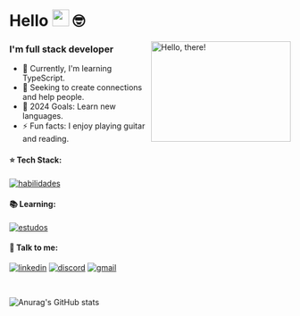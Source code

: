 # Hello <img src="https://media.giphy.com/media/hvRJCLFzcasrR4ia7z/giphy.gif" width="30"> 🤓

<a href="#">
<img src="https://media1.tenor.com/images/a7bd6b94430c1e66148d580209e377c5/tenor.gif?itemid=5043108" title="hello" width="250" height="180" align="right" alt="Hello, there!">
</a>

### I'm full stack developer

- 🌱 Currently, I'm learning TypeScript.
- 👯 Seeking to create connections and help people.
- 🥅 2024 Goals: Learn new languages.
- ⚡ Fun facts: I enjoy playing guitar and reading.



#### ⭐ Tech Stack: 
[![habilidades](https://skillicons.dev/icons?i=js,html,css,git,github&perline=3)](https://skillicons.dev)

#### 📚 Learning:
[![estudos](https://skillicons.dev/icons?i=ts&perline=3)](https://skillicons.dev)


#### 🔗 Talk to me:
[![linkedin](https://img.shields.io/badge/LinkedIn-0077B5?style=for-the-badge&logo=linkedin&logoColor=white)](https://www.linkedin.com/in/joaopedrossdev/)
[![discord](https://img.shields.io/badge/Discord-5865F2?style=for-the-badge&logo=discord&logoColor=white)](https://www.discord.com/users/894651919115616327/)
[![gmail](https://img.shields.io/badge/Gmail-D14836?style=for-the-badge&logo=gmail&logoColor=white)](mailto:joaopedrosilvasalesss@gmail.com)

<br />

![Anurag's GitHub stats](https://github-readme-stats.vercel.app/api?username=joao-dev7&show_icons=true)
